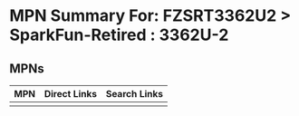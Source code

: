 



# MPN Summary For: FZSRT3362U2 > SparkFun-Retired : 3362U-2

## MPNs
  

|MPN|Direct Links|Search Links|
| :--- | :--- | :--- |
||||
